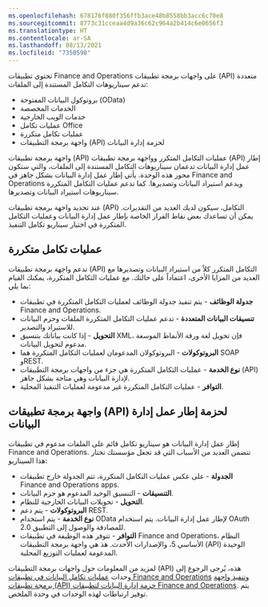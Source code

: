 ```yaml
---
ms.openlocfilehash: 678176f080f356ffb3ace48b8558bb3acc6c70e8
ms.sourcegitcommit: 8773c31cceaa4d9a36c62c964a2b414c6e0656f3
ms.translationtype: HT
ms.contentlocale: ar-SA
ms.lasthandoff: 08/13/2021
ms.locfileid: "7350598"
---
```


تحتوي تطبيقات Finance and Operations على واجهات برمجة تطبيقات (API) متعددة تدعم سيناريوهات التكامل المستندة إلى الملفات:

-   بروتوكول البيانات المفتوحة (OData)
-   الخدمات المخصصة
-   خدمات الويب الخارجية
-   عمليات تكامل Office‬‏‫
-   عمليات تكامل متكررة
-   واجهة برمجة التطبيقات (API) لحزمة إدارة البيانات

واجهة برمجة تطبيقات (API) عمليات التكامل المتكرر وواجهة برمجة تطبيقات (API) إطار عمل إدارة البيانات تدعمان سيناريوهات التكامل المستندة إلى الملفات، والتي ستكون محور هذه الوحدة. يأتي إطار عمل إدارة البيانات بشكل جاهز في  Finance and Operations ويدعم استيراد البيانات وتصديرها. كما تدعم عمليات التكامل المتكررة سيناريوهات استيراد البيانات وتصديرها.

عند تحديد واجهة برمجة تطبيقات (API) التكامل، سيكون لديك العديد من التقديرات. يمكن أن تساعدك بعض نقاط القرار الخاصة بإطار عمل إدارة البيانات وعمليات التكامل المتكررة في اختيار سيناريو تكامل التنفيذ.

## <a name="recurring-integrations"></a>عمليات تكامل متكررة  

تدعم واجهة برمجة تطبيقات (API) التكامل المتكرر كلاً من استيراد البيانات وتصديرها مع العديد من المزايا الأخرى، اعتماداً على حالتك. مع عمليات التكامل المتكررة، يمكنك القيام بما يلي:

-   **جدولة الوظائف** - يتم تنفيذ جدولة الوظائف لعمليات التكامل المتكررة في تطبيقات Finance and Operations.
-   **تنسيقات البيانات المتعددة** - تدعم عمليات التكامل المتكررة الملفات وحزم البيانات للاستيراد والتصدير.
-   **التحويل** - إذا كانت بياناتك بتنسيق XML، فإن تحويل لغة ورقة الأنماط الموسعة مدعوم لتحويل البيانات.
-   **البروتوكولات** - البروتوكولان المدعومان لعمليات التكامل المتكررة هما SOAP وREST.
-   **نوع الخدمة** - عمليات التكامل المتكررة هي جزء من واجهات برمجة التطبيقات (API) لإدارة البيانات وهي متاحة بشكل جاهز.
-   **التوافر** - عمليات التكامل المتكررة غير مدعومة لعمليات التنفيذ المحلية.

## <a name="data-management-framework-package-api"></a>واجهة برمجة تطبيقات (API) لحزمة إطار عمل إدارة البيانات  

إطار عمل إدارة البيانات هو سيناريو تكامل قائم على الملفات مدعوم في تطبيقات Finance and Operations. تتضمن العديد من الأسباب التي قد تجعل مؤسستك تختار هذا السيناريو:

-   **الجدولة** - على عكس عمليات التكامل المتكررة، تتم الجدولة خارج تطبيقات  Finance and Operations apps.
-   **التنسيقات** - التنسيق الوحيد المدعوم هو حزم البيانات.
-   **التحويل** - تحويلات البيانات الخارجية للنظام.
-   **البروتوكولات** - يتم دعم REST.
-   **نوع الخدمة** - يتم استخدام OData لإطار عمل إدارة البيانات. يتم استخدام OAuth 2.0 للمصادقة والوصول إلى التطبيق.
-   **التوافر** - تتوفر هذه الوظيفة في تطبيقات Finance and Operations، النظام الأساسي 5، والإصدارات الأحدث. هذ هي واجهة برمجة التطبيقات (API) الوحيدة المدعومة لعمليات التوزيع المحلية.

لمزيد من المعلومات حول واجهات برمجة التطبيقات (API) هذه، يُرجى الرجوع إلى وحدات [عمليات تكامل البيانات في تطبيقات Finance and Operations](/learn/modules/data-integrations-finance-operations//?azure-portal=true) و[تنفيذ واجهة برمجة تطبيقات (API) حزمة إدارة البيانات لتطبيقات Finance and Operations](/learn/modules/data-package-api-finance-operations/?azure-portal=true). يتم توفير ارتباطات لهذه الوحدات في وحدة الملخص.

